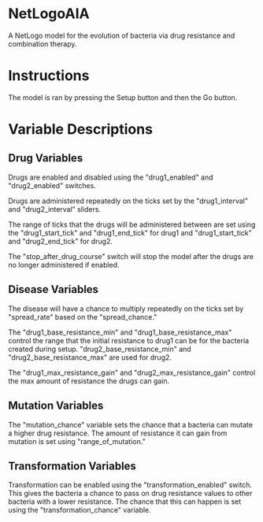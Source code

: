 # NetLogoAIA
A NetLogo model for the evolution of bacteria via drug resistance and combination therapy.


# Instructions
The model is ran by pressing the Setup button and then the Go button.


# Variable Descriptions
## Drug Variables
Drugs are enabled and disabled using the "drug1_enabled" and "drug2_enabled" switches.

Drugs are administered repeatedly on the ticks set by the "drug1_interval" and "drug2_interval" sliders.

The range of ticks that the drugs will be administered between are set using the "drug1_start_tick" and "drug1_end_tick" for drug1 and "drug1_start_tick" and "drug2_end_tick" for drug2.

The "stop_after_drug_course" switch will stop the model after the drugs are no longer administered if enabled.


## Disease Variables
The disease will have a chance to multiply repeatedly on the ticks set by "spread_rate" based on the "spread_chance."

The "drug1_base_resistance_min" and "drug1_base_resistance_max" control the range that the initial resistance to drug1 can be for the bacteria created during setup. "drug2_base_resistance_min" and "drug2_base_resistance_max" are used for drug2.

The "drug1_max_resistance_gain" and "drug2_max_resistance_gain" control the max amount of resistance the drugs can gain.

## Mutation Variables
The "mutation_chance" variable sets the chance that a bacteria can mutate a higher drug resistance. The amount of resistance it can gain from mutation is set using "range_of_mutation."

## Transformation Variables
Transformation can be enabled using the "transformation_enabled" switch. This gives the bacteria a chance to pass on drug resistance values to other bacteria with a lower resistance. The chance that this can happen is set using the "transformation_chance" variable.

